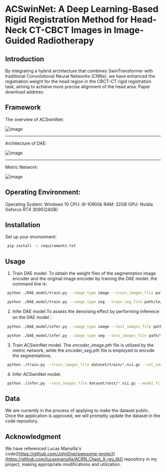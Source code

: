 # ACSwinNet: A Deep Learning-Based Rigid Registration Method for Head-Neck CT-CBCT Images in Image-Guided Radiotherapy


## Introduction

By integrating a hybrid architecture that combines SwinTransformer with traditional Convolutional Neural Networks (CNNs),
we have enhanced the registration weight for the head region in the CBCT-CT rigid registration task, 
aiming to achieve more precise alignment of the head area. Paper download address:
## Framework
The overview of ACSwinNet:

![image](https://github.com/pksolar/ACSwinNet/assets/37496977/22612ea2-8105-43fa-894a-40fb19ee69ea)

------------------------------------------------------------------------------------------------------

Architecture of DAE:

![image](https://github.com/pksolar/ACSwinNet/assets/37496977/7aa14cb7-becc-4af8-afab-e232e0e9f422)

------------------------------------------------------------------------------------------------------

Metric Network:

![image](https://github.com/pksolar/ACSwinNet/assets/37496977/de42ed0d-0560-46f9-97cf-f343f7c8e4db)

## Operating Environment:

Operating System: Windows 10
CPU: i9-10900k
RAM: 32GB
GPU: Nvidia Geforce RTX 3090(24GB)

## Installation

Set up your environment:

```bash
 pip install -r requirements.txt
```
## Usage
1. Train  DAE model. To obtain the weight files of the segmentation image encoder and the original image encoder by training the DAE model. the command line is:
```bash
 python ./DAE_model/train.py --image_type image --train_images_file path/to/train_images    --save_model_path path/to/save_model --ref_img_path path/to/ref_img
```
```bash
 python ./DAE_model/train.py --image_type seg --train_seg_file path/to/train_seg   --save_model_path path/to/save_model --ref_img_path path/to/ref_img
```
2. Infer  DAE model.To assess the denoising effect by performing inference on the DAE model：
```bash
 python ./DAE_model/infer.py --image_type image --test_images_file path/to/test_images  --save_model_path path/to/save_model --ref_img_path path/to/ref_img
```
```bash
 python ./DAE_model/infer.py --image_type seg --test_images_file path/to/test_seg  --save_model_path path/to/save_model --ref_img_path path/to/ref_img
```
3. Train  ACSwinNet model. The _encoder_image.pth_ file is utilized by the metric network, while the _encoder_seg.pth_ file is employed to encode the segmentations.
```bash
 python ./train.py --train_images_file dataset/train/*.nii.gz --val_images_file dataset/val/*.nii.gz --autoencoder_file_seg pth/encoder_seg.pth --autoencoder_file_image pth/encoder_image.pth  --results_dir result/ --ref_img_path path/to/ref_img
```
4. Infer  ACSwinNet model.
```bash
 python ./infer.py --test_images_file dataset/test/*.nii.gz --model_file pth   --results_dir result_test/ --ref_img_path path/to/ref_img
```
## Data
We are currently in the process of applying to make the dataset public. Once the application is approved, we will promptly update the dataset in the code repository.

## Acknowledgment

We have referenced Lucas Mansilla's code([https://github.com/JohnDoe/awesome-project](https://github.com/lucasmansilla/ACRN_Chest_X-ray_IA)) repository in my project, making appropriate modifications and utilization.

